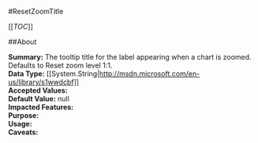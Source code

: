 #ResetZoomTitle

[[_TOC_]]

##About

**Summary:**  The tooltip title for the label appearing when a chart is zoomed. Defaults to Reset zoom level 1:1.   
**Data Type:** [[System.String|http://msdn.microsoft.com/en-us/library/s1wwdcbf]]  
**Accepted Values:**   
**Default Value:** null  
**Impacted Features:**   
**Purpose:**   
**Usage:**   
**Caveats:**   

